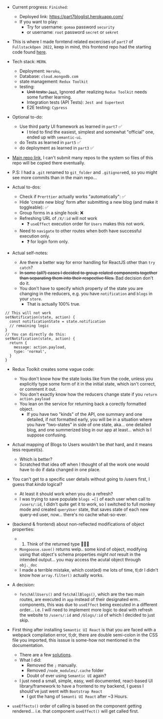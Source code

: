 - Current progress: `Finished`:

  - Deployed link: https://part7bloglist.herokuapp.com/
  - If you want to play:
    - Try for username: `gomaa` password `security`
    - or username: `root` password `secret` or `sekret`

- This is where I made forntend related excercises of `part7` of `FullstackOpen 2022`, keep in mind, this frontend repo had the starting code found [here](https://github.com/fullstack-hy2020/bloglist-frontend).
- Tech stack: `MERN`.

  - Deployment: `Heroku`,
  - Database: `cloud.mongodb.com`
  - state management: `Redux Toolkit`
  - testing:
    - ~~Unit tests: `Jest`~~, Ignored after realizing `Redux Toolkit` needs some further learning.
    - Integration tests (API Tests): `Jest and Supertest`
    - E2E testing: `Cypress`

- Optional to-do:

  - Use third party UI framework as learned in `part7` ✅
    - I tried to find the easiest, simplest and somewhat "official" one, ended up with `semantic-ui`.
  - do Tests as learned in `part5` ✅
  - do deployment as learned in `part3` ✅

- [Main repo link](https://github.com/OoMiDOoO/FullstackOpen), I can't submit many repos to the system so files of this repo will be copied there eventually.
- P.S: I had a `.git` renamed to `git_folder` and `.gitignore`ed, so you might see more commits than in the main repo...

- Actual to-dos:

  - Check if `Prerttier` actually works "automatically": ✅
  - Hide 'create new blog' form after submitting a new blog (and make it toggleable): ✅
  - Group forms in a single hook: ❌
  - Refreshing URL of `/X/:id` will not work
    - ❓ `useEffect` execution order for `Users` makes this not work.
  - Need to `navigate` to other routes when both have successful execution only.
    - ❓ for login form only.

- Actual self-notes:

  - Are there a better way for error handling for ReactJS other than `try catch`?
  - ~~In some (all?) cases I decided to group related components together than separating them into their respective files.~~ Bad decision don't do it.
  - You don't have to specify which property of the state you are changing in the reducers, e.g. you have `notification` and `blogs` in your `store`.
    - That is actually 100% true.

```JS
// This will not work
setNotification(state, action) {
  const notificationState = state.notification
  // remaining logic
}
// You can directly do this:
setNotification(state, action) {
  return {
    message: action.payload,
    type: 'normal',
  }
}
```

- Redux Toolkit creates some vague code:
  - You don't know how the state looks like from the code, unless you explicitly type some form of it in the initial state, which isn't correct, or comment it out.
  - You don't exactly know how the reducers change state if you `return action.payload`
  - You lean on the service for returning back a corectly formatted object.
    - If you have two "kinds" of the API, one summary and one detailed, if not formatted early, you will be in a situation where you have "two-states" in side of one state, aka... one detailed blog, and one summerized blog in our app at least... which is I suppose confusing.
- Actual mapping of Blogs to Users wouldn't be _that_ hard, and it means less request(s).
  - Which is better?
  - Scratched that idea off when I thought of all the work one would have to do if data changed in one place.
- You can't get to a specific user details without going to /users first, I guess that _kinda_ logical?
  - At least it should work when you do a refresh?
  - I was trying to save populate `blogs =[]` of each user when call to `/users/:id`, I didn't quite get it to work, so I switched to full monkey mode and created `queryUser` state, that saves state of each new query-ed user, now... there's no cache what-so-ever.
- (backend & frontend) about non-reflected modifications of object properties:
  - 1. Think of the returned type 🤷🏻‍♂️
  - `Mongooose.save()` returns welp.. some kind of object, modifying using that object's schema properties _might not_ result in the intended output... you may access the acutal object through `obj._doc`
  - I made a terrible mistake, which cost(ed) me lots of time, tl;dr I didn't know how `array.filter()` actually works.
- A decision:

  - `fetchAllUsers()` and `fetchAllBlogs()`, which are the two main routes, are executed in `app` instead of their designated erm.. components, this was due to `useEffect` being executed in a different order... i.e. I will need to implement more logic to deal with refresh the website to `/users/:id` and `/blogs/:id` of which I decided to just skip.

- First thing after installing `Semantic UI React` is that you are faced with a webpack compilation error, tl;dr, there are double semi-colon in the CSS file you imported, this isssue is some-how not mentioned in the documentation.
  - There are a few [solutions](https://github.com/Semantic-Org/Semantic-UI/issues/7073).
  - What I did:
    - Removed the `;` manually.
    - Removed `/node_modules/.cache` folder
    - Doubt of ever using `Semantic UI` again?
  - I just need a small, simple, easy, well documented, react-based UI library/framework to have a frontend to my backend, I guess I should've just went with `Bootstrap React`
    - I got the hang of `Semanti UI React` after ~3 Hours.
- `useEffects()` order of calling is based on the component getting rendered... i.e. that component `useEffect()` will get called first.
